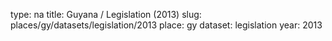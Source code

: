 type: na
title: Guyana / Legislation (2013)
slug: places/gy/datasets/legislation/2013
place: gy
dataset: legislation
year: 2013
